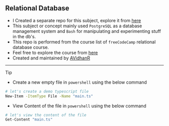 ## Relational Database

- I Created a separate repo for this subject, explore it from [here](https://github.com/AVidhanR/RelationalDatabase)
- This subject or concept mainly used `PostgreSQL` as a database management system and `Bash` for manipulating and experimenting stuff in the db's.
- This repo is performed from the course list of `freeCodeCamp` relational database course.
- Feel free to explore the course from [here](https://www.freecodecamp.org/learn/relational-database/)
- Created and maintained by [AVidhanR](https://linkedin.com/in/AVidhanR)

---

> [!TIP]
>
> - Create a new empty file in `powershell` using the below command
>
> ```bash
> # let's create a demo typescript file
> New-Item -ItemType File -Name "main.ts"
> ```
>
> - View Content of the file in `powershell` using the below command
>
> ```bash
> # let's view the content of the file
> Get-Content "main.ts"
> ```
